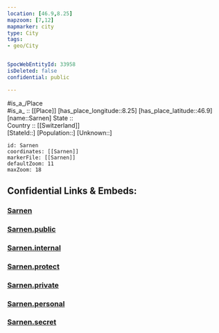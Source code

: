 ```yaml
---
location: [46.9,8.25] 
mapzoom: [7,12] 
mapmarker: city 
type: City
tags:
- geo/City


SpocWebEntityId: 33958
isDeleted: false
confidential: public

---
```

#is_a_/Place  
#is_a_ :: [[Place]] 
[has_place_longitude::8.25] 
[has_place_latitude::46.9] 
[name::Sarnen] 
State ::  
Country :: [[Switzerland]]  
[StateId::] 
[Population::] 
[Unknown::] 


```leaflet
id: Sarnen
coordinates: [[Sarnen]] 
markerFile: [[Sarnen]] 
defaultZoom: 11 
maxZoom: 18
```


## Confidential Links & Embeds: 

### [Sarnen](/_Standards/Earth/Continent/Europe/Europe~Central/Switzerland/Switzerland~Cantons/Obwalden/City/Sarnen.md) 

### [Sarnen.public](/_public/Earth/Continent/Europe/Europe~Central/Switzerland/Switzerland~Cantons/Obwalden/City/Sarnen.public.md) 

### [Sarnen.internal](/_internal/Earth/Continent/Europe/Europe~Central/Switzerland/Switzerland~Cantons/Obwalden/City/Sarnen.internal.md) 

### [Sarnen.protect](/_protect/Earth/Continent/Europe/Europe~Central/Switzerland/Switzerland~Cantons/Obwalden/City/Sarnen.protect.md) 

### [Sarnen.private](/_private/Earth/Continent/Europe/Europe~Central/Switzerland/Switzerland~Cantons/Obwalden/City/Sarnen.private.md) 

### [Sarnen.personal](/_personal/Earth/Continent/Europe/Europe~Central/Switzerland/Switzerland~Cantons/Obwalden/City/Sarnen.personal.md) 

### [Sarnen.secret](/_secret/Earth/Continent/Europe/Europe~Central/Switzerland/Switzerland~Cantons/Obwalden/City/Sarnen.secret.md)

